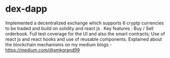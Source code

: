# dex-dapp

Implemented a decentralized exchange which supports 6 cryptp currencies to be traded and build on solidity and react js . 
Key features : 
Buy / Sell orderbook. 
Full test coverage for the UI and also the smart contracts;
Use of react js and react hooks and use of reusable components.
Explained about the blockchain mechanisms on my medium blogs - https://medium.com/@smkgrand99
